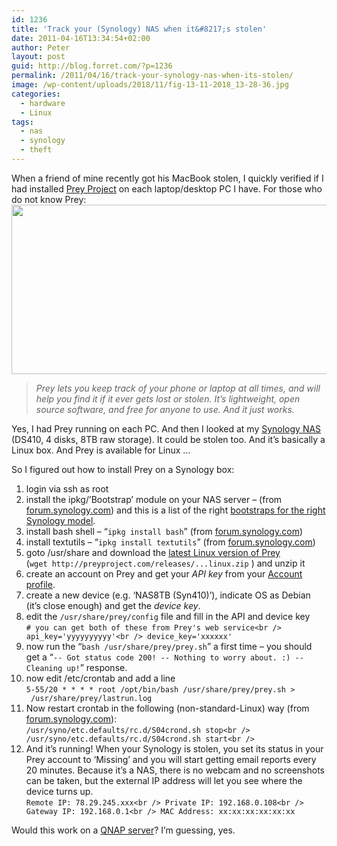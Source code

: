 ```yaml
---
id: 1236
title: 'Track your (Synology) NAS when it&#8217;s stolen'
date: 2011-04-16T13:34:54+02:00
author: Peter
layout: post
guid: http://blog.forret.com/?p=1236
permalink: /2011/04/16/track-your-synology-nas-when-its-stolen/
image: /wp-content/uploads/2018/11/fig-13-11-2018_13-28-36.jpg
categories:
  - hardware
  - Linux
tags:
  - nas
  - synology
  - theft
---
```

When a friend of mine recently got his MacBook stolen, I quickly verified if I had installed [Prey Project](http://preyproject.com/) on each laptop/desktop PC I have. For those who do not know Prey:  
[<img loading="lazy" class="alignnone size-full wp-image-1821" src="http://blog.forret.com/wp-content/uploads/2011/04/preyproject.png" alt="" width="999" height="271" srcset="https://blog.forret.com/wp-content/uploads/2011/04/preyproject.png 999w, https://blog.forret.com/wp-content/uploads/2011/04/preyproject-300x81.png 300w, https://blog.forret.com/wp-content/uploads/2011/04/preyproject-768x208.png 768w, https://blog.forret.com/wp-content/uploads/2011/04/preyproject-945x256.png 945w, https://blog.forret.com/wp-content/uploads/2011/04/preyproject-600x163.png 600w" sizes="(max-width: 999px) 100vw, 999px" />](http://blog.forret.com/wp-content/uploads/2011/04/preyproject.png)

> _Prey lets you keep track of your phone or laptop at all times, and will help you find it if it ever gets lost or stolen. It&#8217;s lightweight, open source software, and free for anyone to use. And it just works._

Yes, I had Prey running on each PC. And then I looked at my [Synology NAS](http://www.synology.com) (DS410, 4 disks, 8TB raw storage). It could be stolen too. And it&#8217;s basically a Linux box. And Prey is available for Linux &#8230;  
<!--more-->

  
So I figured out how to install Prey on a Synology box:

  1. login via ssh as root
  2. install the ipkg/&#8217;Bootstrap&#8217; module on your NAS server &#8211; (from [forum.synology.com](http://forum.synology.com/wiki/index.php/How_to_Install_Bootstrap)) and this is a list of the right [bootstraps for the right Synology model](http://tools.forret.com/synology/bootstrap.php).
  3. install bash shell &#8211; &#8220;`ipkg install bash`&#8221; (from [forum.synology.com](http://forum.synology.com/enu/viewtopic.php?f=27&t=7800#p33062))
  4. install textutils &#8211; &#8220;`ipkg install textutils`&#8221; (from [forum.synology.com](http://forum.synology.com/enu/viewtopic.php?f=90&t=24679#p99275))
  5. goto /usr/share and download the [latest Linux version of Prey](https://preyproject.com/download/) (`wget http://preyproject.com/releases/...linux.zip` ) and unzip it
  6. create an account on Prey and get your _API key_ from your [Account profile](http://control.preyproject.com/profile).
  7. create a new device (e.g. &#8216;NAS8TB (Syn410)&#8217;), indicate OS as Debian (it&#8217;s close enough) and get the _device key_.
  8. edit the `/usr/share/prey/config` file and fill in the API and device key  
    `# you can get both of these from Prey's web service<br />
api_key='yyyyyyyyyy'<br />
device_key='xxxxxx'`
  9. now run the &#8220;`bash /usr/share/prey/prey.sh`&#8221; a first time &#8211; you should get a &#8220;`-- Got status code 200! -- Nothing to worry about. :) -- Cleaning up!`&#8221; response.
 10. now edit /etc/crontab and add a line  
    `5-55/20 * * * * root /opt/bin/bash /usr/share/prey/prey.sh >  /usr/share/prey/lastrun.log`
 11. Now restart crontab in the following (non-standard-Linux) way (from [forum.synology.com](http://forum.synology.com/wiki/index.php/How_to_backup_the_Synology_Server_to_Amazon_S3)):  
    `/usr/syno/etc.defaults/rc.d/S04crond.sh stop<br />
/usr/syno/etc.defaults/rc.d/S04crond.sh start<br />
` 
 12. And it&#8217;s running! When your Synology is stolen, you set its status in your Prey account to &#8216;Missing&#8217; and you will start getting email reports every 20 minutes. Because it&#8217;s a NAS, there is no webcam and no screenshots can be taken, but the external IP address will let you see where the device turns up.  
    `Remote IP: 78.29.245.xxx<br />
Private IP: 192.168.0.108<br />
Gateway IP: 192.168.0.1<br />
MAC Address: xx:xx:xx:xx:xx:xx`

Would this work on a [QNAP server](http://www.qnap.com/)? I&#8217;m guessing, yes.
